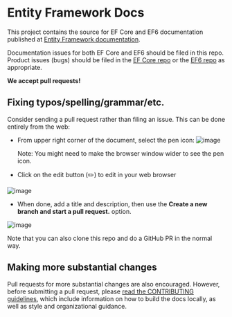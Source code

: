 # Entity Framework Docs

This project contains the source for EF Core and EF6 documentation published at [Entity Framework documentation](https://learn.microsoft.com/ef/).

Documentation issues for both EF Core and EF6 should be filed in this repo. Product issues (bugs) should be filed in the [EF Core repo](https://github.com/dotnet/efcore) or the [EF6 repo](https://github.com/dotnet/ef6) as appropriate.

**We accept pull requests!**

## Fixing typos/spelling/grammar/etc.

Consider sending a pull request rather than filing an issue. This can be done entirely from the web:

* From upper right corner of the document, select the pen icon:
  ![image](https://user-images.githubusercontent.com/3605364/93646907-e75ef680-f9a2-11ea-847a-c5c3839f3aa8.png)

  Note: You might need to make the browser window wider to see the pen icon.

* Click on the edit button (✏️) to edit in your web browser

![image](https://user-images.githubusercontent.com/1430078/64454321-85856480-d09f-11e9-85a6-1c93bc6611e2.png)

* When done, add a title and description, then use the **Create a new branch and start a pull request.** option.

![image](https://user-images.githubusercontent.com/1430078/64454455-dac17600-d09f-11e9-922b-0346117011f5.png)

Note that you can also clone this repo and do a GitHub PR in the normal way.

## Making more substantial changes

Pull requests for more substantial changes are also encouraged. However, before submitting a pull request, please [read the CONTRIBUTING guidelines](CONTRIBUTING.md), which include information on how to build the docs locally, as well as style and organizational guidance.
